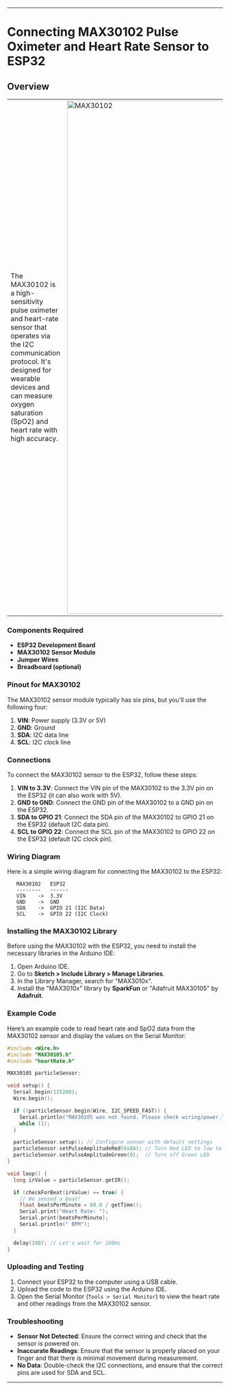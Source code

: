 
---

# Connecting MAX30102 Pulse Oximeter and Heart Rate Sensor to ESP32

## Overview



<table>

  <tr>
    <td>
      The MAX30102 is a high-sensitivity pulse oximeter and heart-rate sensor that operates via the I2C communication protocol. It's designed for wearable devices and can measure oxygen saturation (SpO2) and heart rate with high accuracy.
    </td>
     <td>
      <img src="https://img.staticbg.com/thumb/large/oaupload/banggood/images/C4/C9/e183885b-e7c1-4160-a8ca-b0d52bdaf8ca.JPG" alt="MAX30102" width="1200px">
    </td>
  </tr>

</table>

### Components Required

- **ESP32 Development Board**
- **MAX30102 Sensor Module**
- **Jumper Wires**
- **Breadboard (optional)**

### Pinout for MAX30102

The MAX30102 sensor module typically has six pins, but you'll use the following four:

1. **VIN**: Power supply (3.3V or 5V)
2. **GND**: Ground
3. **SDA**: I2C data line
4. **SCL**: I2C clock line

### Connections

To connect the MAX30102 sensor to the ESP32, follow these steps:

1. **VIN to 3.3V**: Connect the VIN pin of the MAX30102 to the 3.3V pin on the ESP32 (it can also work with 5V).
2. **GND to GND**: Connect the GND pin of the MAX30102 to a GND pin on the ESP32.
3. **SDA to GPIO 21**: Connect the SDA pin of the MAX30102 to GPIO 21 on the ESP32 (default I2C data pin).
4. **SCL to GPIO 22**: Connect the SCL pin of the MAX30102 to GPIO 22 on the ESP32 (default I2C clock pin).

### Wiring Diagram

Here is a simple wiring diagram for connecting the MAX30102 to the ESP32:

```
   MAX30102   ESP32
   --------   ------
   VIN    ->  3.3V
   GND    ->  GND
   SDA    ->  GPIO 21 (I2C Data)
   SCL    ->  GPIO 22 (I2C Clock)
```

### Installing the MAX30102 Library

Before using the MAX30102 with the ESP32, you need to install the necessary libraries in the Arduino IDE:

1. Open Arduino IDE.
2. Go to **Sketch > Include Library > Manage Libraries**.
3. In the Library Manager, search for "MAX3010x".
4. Install the "MAX3010x" library by **SparkFun** or "Adafruit MAX30105" by **Adafruit**.

### Example Code

Here’s an example code to read heart rate and SpO2 data from the MAX30102 sensor and display the values on the Serial Monitor:

```cpp
#include <Wire.h>
#include "MAX30105.h"
#include "heartRate.h"

MAX30105 particleSensor;

void setup() {
  Serial.begin(115200);
  Wire.begin();

  if (!particleSensor.begin(Wire, I2C_SPEED_FAST)) {
    Serial.println("MAX30105 was not found. Please check wiring/power.");
    while (1);
  }

  particleSensor.setup(); // Configure sensor with default settings
  particleSensor.setPulseAmplitudeRed(0x0A); // Turn Red LED to low to indicate sensor is running
  particleSensor.setPulseAmplitudeGreen(0);  // Turn off Green LED
}

void loop() {
  long irValue = particleSensor.getIR();

  if (checkForBeat(irValue) == true) {
    // We sensed a beat!
    float beatsPerMinute = 60.0 / getTime();
    Serial.print("Heart Rate: ");
    Serial.print(beatsPerMinute);
    Serial.println(" BPM");
  }

  delay(100); // Let's wait for 100ms
}
```

### Uploading and Testing

1. Connect your ESP32 to the computer using a USB cable.
2. Upload the code to the ESP32 using the Arduino IDE.
3. Open the Serial Monitor (`Tools > Serial Monitor`) to view the heart rate and other readings from the MAX30102 sensor.

### Troubleshooting

- **Sensor Not Detected**: Ensure the correct wiring and check that the sensor is powered on.
- **Inaccurate Readings**: Ensure that the sensor is properly placed on your finger and that there is minimal movement during measurement.
- **No Data**: Double-check the I2C connections, and ensure that the correct pins are used for SDA and SCL.

---